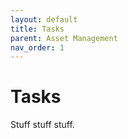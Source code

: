 ```yaml
---
layout: default
title: Tasks
parent: Asset Management
nav_order: 1
---
```


# Tasks

Stuff stuff stuff.
